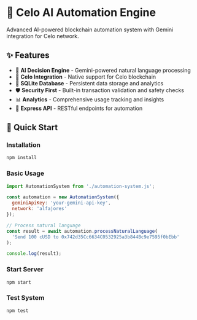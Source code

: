 # 🤖 Celo AI Automation Engine

Advanced AI-powered blockchain automation system with Gemini integration for Celo network.

## ✨ Features

- 🧠 **AI Decision Engine** - Gemini-powered natural language processing
- 🔗 **Celo Integration** - Native support for Celo blockchain
- 💾 **SQLite Database** - Persistent data storage and analytics
- 🛡️ **Security First** - Built-in transaction validation and safety checks
- 📊 **Analytics** - Comprehensive usage tracking and insights
- 🚀 **Express API** - RESTful endpoints for automation

## 🚀 Quick Start

### Installation

```bash
npm install
```

### Basic Usage

```javascript
import AutomationSystem from './automation-system.js';

const automation = new AutomationSystem({
  geminiApiKey: 'your-gemini-api-key',
  network: 'alfajores'
});

// Process natural language
const result = await automation.processNaturalLanguage(
  'Send 100 cUSD to 0x742d35Cc6634C0532925a3b844Bc9e7595f0bEbb'
);

console.log(result);
```

### Start Server

```bash
npm start
```

### Test System

```bash
npm test
```
